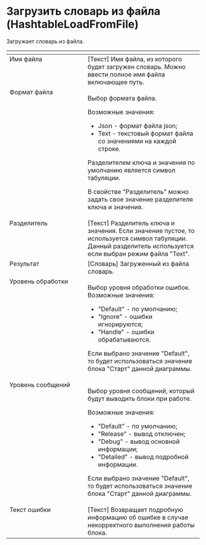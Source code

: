 # Загрузить словарь из файла (HashtableLoadFromFile)

Загружает словарь из файла.

<table data-header-hidden><thead><tr><th width="220" valign="top"></th><th width="327" valign="top"></th></tr></thead><tbody><tr><td valign="top">Имя файла</td><td valign="top">[Текст] Имя файла, из которого будет загружен словарь. Можно ввести полное имя файла включающее путь.</td></tr><tr><td valign="top">Формат файла</td><td valign="top"><p>Выбор формата файла. </p><p>Возможные значения: </p><ul><li>Json - формат файла json; </li><li>Text - текстовый формат файла со значениями на каждой строке. </li></ul><p>Разделителем ключа и значения по умолчанию является символ табуляции. </p><p></p><p>В свойстве "Разделитель" можно задать свое значение разделителя ключа и значения.</p></td></tr><tr><td valign="top">Разделитель</td><td valign="top">[Текст] Разделитель ключа и значения. Если значение пустое, то используется символ табуляции. Данный разделитель используется если выбран режим файла "Text".</td></tr><tr><td valign="top">Результат</td><td valign="top">[Словарь] Загруженный из файла словарь.</td></tr><tr><td valign="top">Уровень обработки</td><td valign="top"><p>Выбор уровня обработки ошибок. Возможные значения: </p><ul><li>"Default" - по умолчанию; </li><li>"Ignore" - ошибки игнорируются; </li><li>"Handle" - ошибки обрабатываются. </li></ul><p>Если выбрано значение "Default", то будет использоваться значение блока "Старт" данной диаграммы.</p></td></tr><tr><td valign="top">Уровень сообщений</td><td valign="top"><p>Выбор уровня сообщений, который будут выводить блоки при работе. </p><p>Возможные значения: </p><ul><li>"Default" - по умолчанию; </li><li>"Release" - вывод отключен; </li><li>"Debug" - вывод основной информации; </li><li>"Detailed" - вывод подробной информации. </li></ul><p>Если выбрано значение "Default", то будет использоваться значение блока "Старт" данной диаграммы.</p></td></tr><tr><td valign="top">Текст ошибки</td><td valign="top">[Текст] Возвращает подробную информацию об ошибке в случае некорректного выполнения работы блока.</td></tr></tbody></table>
